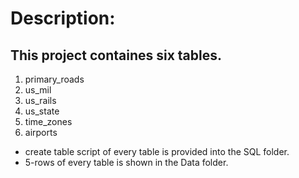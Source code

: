 # Description:

## This project containes six tables.
1. primary_roads
2. us_mil
3. us_rails
4. us_state
5. time_zones
6. airports

* create table script of every table is provided into the SQL folder.
* 5-rows of every table is shown in the Data folder.
